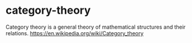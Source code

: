 # category-theory

Category theory is a general theory of mathematical structures and their relations. https://en.wikipedia.org/wiki/Category_theory
